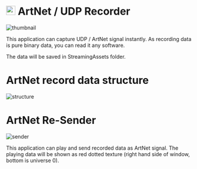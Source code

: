 # <img src="https://github.com/kodai100/Unity_ArtNetRecorder/blob/master/img/icon.png" width="25" height="25"> ArtNet / UDP Recorder

![thumbnail](https://github.com/kodai100/Unity_ArtNetRecorder/blob/master/img/thumbnail.png)

This application can capture UDP / ArtNet signal instantly.
As recording data is pure binary data, you can read it any software.

The data will be saved in StreamingAssets folder.

# ArtNet record data structure

![structure](https://github.com/kodai100/Unity_ArtNetRecorder/blob/master/img/structure.png)

# ArtNet Re-Sender

![sender](https://github.com/kodai100/Unity_ArtNetRecorder/blob/master/img/sender.png)

This application can play and send recorded data as ArtNet signal.
The playing data will be shown as red dotted texture (right hand side of window, bottom is universe 0).